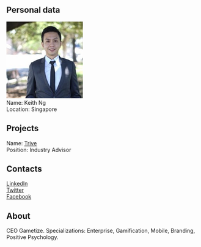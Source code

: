 ## Personal data
![keith ng photo](photo/keith_ng.jpg)  
Name:   Keith Ng  
Location: Singapore  
## Projects 
Name: [Trive](../projects/trive.md)  
Position: Industry Advisor   
## Contacts
[LinkedIn](https://www.linkedin.com/in/keizng/)  
[Twitter](https://twitter.com/@keizng)  
[Facebook](https://www.facebook.com/keizng)
## About
CEO Gametize. Specializations: Enterprise, Gamification, Mobile, Branding, Positive Psychology.
